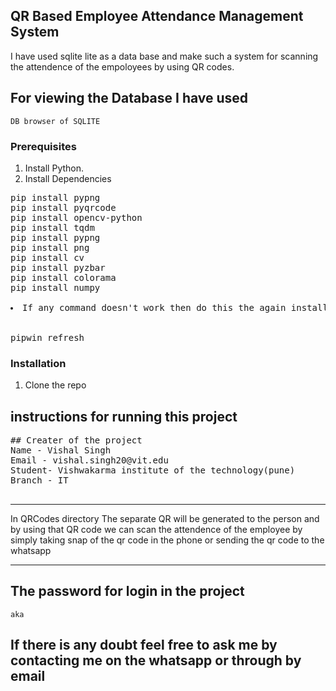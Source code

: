 <!-- GETTING STARTED -->
## QR Based Employee Attendance Management System

 
I have used sqlite lite as a data base and make such a system for scanning the attendence of the empoloyees by using QR codes. 

## For viewing the Database I have used 
```
DB browser of SQLITE
```

### Prerequisites
1. Install Python.
2. Install Dependencies

<pre>
pip install pypng
pip install pyqrcode
pip install opencv-python
pip install tqdm
pip install pypng
pip install png
pip install cv
pip install pyzbar
pip install colorama
pip install numpy

<li>If any command doesn't work then do this the again install it</li>

pipwin refresh
</pre>
### Installation
1. Clone the repo
## instructions for running this project
  

<pre>
## Creater of the project
Name - Vishal Singh
Email - vishal.singh20@vit.edu
Student- Vishwakarma institute of the technology(pune)
Branch - IT
 
</pre>
---
In QRCodes directory The separate QR will be generated to the person and by using that QR code we can scan the attendence of the employee by simply taking snap of the qr code in the phone or sending the qr code to the whatsapp 

---

## The  password for login in the project

```
aka
```
## If there is any doubt feel free to ask me by contacting me on the whatsapp or through by email

